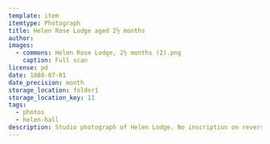 ```yaml
---
template: item
itemtype: Photograph
title: Helen Rose Lodge aged 2½ months
author: 
images:
  - commons: Helen Rose Lodge, 2½ months (2).png
    caption: Full scan
license: pd
date: 1888-07-01
date_precision: month
storage_location: folder1
storage_location_key: 11
tags:
  - photos
  - helen-hall
description: Studio photograph of Helen Lodge. No inscription on reverse.
---
```

